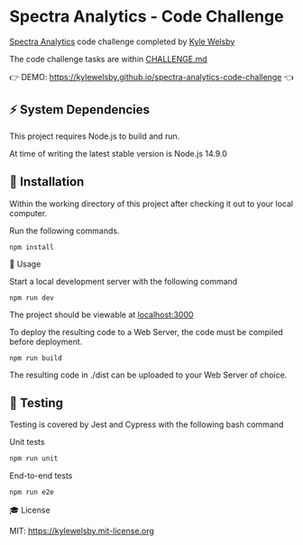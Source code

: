 # Spectra Analytics - Code Challenge

[Spectra Analytics](https://www.spectraanalytics.com/careers) code challenge completed by [Kyle Welsby](https://github.com/kylewelsby)

The code challenge tasks are within [CHALLENGE.md](./CHALLENGE.md)

👉 DEMO: https://kylewelsby.github.io/spectra-analytics-code-challenge 👈


## ⚡️ System Dependencies

This project requires Node.js to build and run.

At time of writing the latest stable version is Node.js 14.9.0


## 🎲 Installation

Within the working directory of this project after checking it out to your local computer.

Run the following commands.

    npm install

🎯 Usage

Start a local development server with the following command

    npm run dev

The project should be viewable at [localhost:3000](http://localhost:3000)

To deploy the resulting code to a Web Server, the code must be compiled before deployment.

    npm run build

The resulting code in ./dist can be uploaded to your Web Server of choice.

## 🤖 Testing

Testing is covered by Jest and Cypress with the following bash command

Unit tests
```bash
npm run unit
```

End-to-end tests
```bash
npm run e2e
```

🎓 License

MIT: https://kylewelsby.mit-license.org